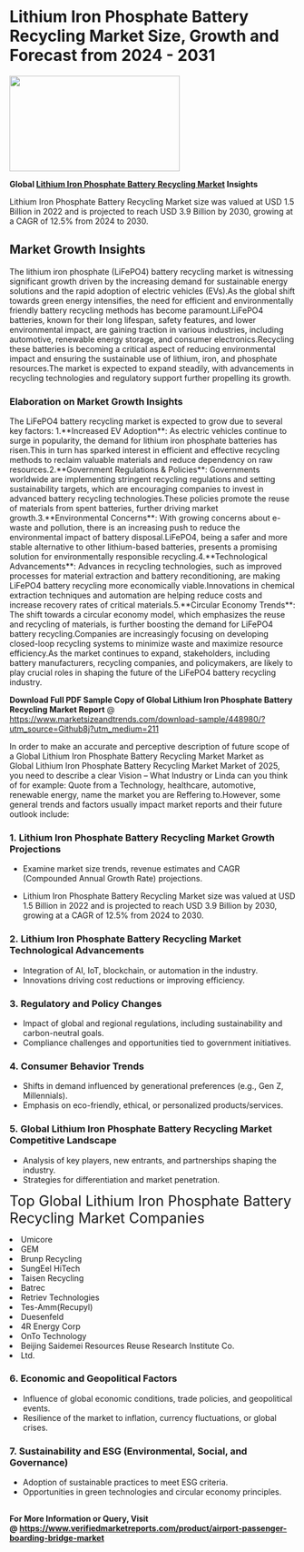 <H1>Lithium Iron Phosphate Battery Recycling Market Size, Growth and Forecast from 2024 - 2031</H1><img class="aligncenter size-medium wp-image-584254" src="https://thirdeyenews.in/wp-content/uploads/2024/09/Global-Market-Research-300x168.jpeg" alt="" width="300" height="168" /><p><strong>Global&nbsp;<a href="https://www.marketsizeandtrends.com/download-sample/448980/?utm_source=Github8j?utm_medium=211">Lithium Iron Phosphate Battery Recycling Market</a> Insights</strong></p><p>Lithium Iron Phosphate Battery Recycling Market size was valued at USD 1.5 Billion in 2022 and is projected to reach USD 3.9 Billion by 2030, growing at a CAGR of 12.5% from 2024 to 2030.</p><p><h2>Market Growth Insights</h2> The lithium iron phosphate (LiFePO4) battery recycling market is witnessing significant growth driven by the increasing demand for sustainable energy solutions and the rapid adoption of electric vehicles (EVs).As the global shift towards green energy intensifies, the need for efficient and environmentally friendly battery recycling methods has become paramount.LiFePO4 batteries, known for their long lifespan, safety features, and lower environmental impact, are gaining traction in various industries, including automotive, renewable energy storage, and consumer electronics.Recycling these batteries is becoming a critical aspect of reducing environmental impact and ensuring the sustainable use of lithium, iron, and phosphate resources.The market is expected to expand steadily, with advancements in recycling technologies and regulatory support further propelling its growth. <h3>Elaboration on Market Growth Insights</h3> The LiFePO4 battery recycling market is expected to grow due to several key factors: 1.**Increased EV Adoption**: As electric vehicles continue to surge in popularity, the demand for lithium iron phosphate batteries has risen.This in turn has sparked interest in efficient and effective recycling methods to reclaim valuable materials and reduce dependency on raw resources.2.**Government Regulations & Policies**: Governments worldwide are implementing stringent recycling regulations and setting sustainability targets, which are encouraging companies to invest in advanced battery recycling technologies.These policies promote the reuse of materials from spent batteries, further driving market growth.3.**Environmental Concerns**: With growing concerns about e-waste and pollution, there is an increasing push to reduce the environmental impact of battery disposal.LiFePO4, being a safer and more stable alternative to other lithium-based batteries, presents a promising solution for environmentally responsible recycling.4.**Technological Advancements**: Advances in recycling technologies, such as improved processes for material extraction and battery reconditioning, are making LiFePO4 battery recycling more economically viable.Innovations in chemical extraction techniques and automation are helping reduce costs and increase recovery rates of critical materials.5.**Circular Economy Trends**: The shift towards a circular economy model, which emphasizes the reuse and recycling of materials, is further boosting the demand for LiFePO4 battery recycling.Companies are increasingly focusing on developing closed-loop recycling systems to minimize waste and maximize resource efficiency.As the market continues to expand, stakeholders, including battery manufacturers, recycling companies, and policymakers, are likely to play crucial roles in shaping the future of the LiFePO4 battery recycling industry.</p><p><span class=""><strong>Download Full PDF Sample Copy of Global Lithium Iron Phosphate Battery Recycling Market Report</strong> @ <a href="https://www.marketsizeandtrends.com/download-sample/448980/?utm_source=Github8j?utm_medium=211" target="_blank">https://www.marketsizeandtrends.com/download-sample/448980/?utm_source=Github8j?utm_medium=211</a></span></p><p>In order to make an accurate and perceptive description of future scope of a Global&nbsp;Lithium Iron Phosphate Battery Recycling Market Market as Global&nbsp;Lithium Iron Phosphate Battery Recycling Market Market of 2025, you need to describe a clear Vision &ndash; What Industry or Linda can you think of for example: Quote from a Technology, healthcare, automotive, renewable energy, name the market you are Reffering to.However, some general trends and factors usually impact market reports and their future outlook include:</p><h3>1.&nbsp;<strong>Lithium Iron Phosphate Battery Recycling Market Growth Projections</strong></h3><ul><li>Examine market size trends, revenue estimates and CAGR (Compounded Annual Growth Rate) projections.</li><li><p>Lithium Iron Phosphate Battery Recycling Market size was valued at USD 1.5 Billion in 2022 and is projected to reach USD 3.9 Billion by 2030, growing at a CAGR of 12.5% from 2024 to 2030.</p></li></ul><h3>2.&nbsp;<strong>Lithium Iron Phosphate Battery Recycling Market Technological Advancements</strong></h3><ul><li>Integration of AI, IoT, blockchain, or automation in the industry.</li><li>Innovations driving cost reductions or improving efficiency.</li></ul><h3>3.&nbsp;<strong>Regulatory and Policy Changes</strong></h3><ul><li>Impact of global and regional regulations, including sustainability and carbon-neutral goals.</li><li>Compliance challenges and opportunities tied to government initiatives.</li></ul><h3>4.&nbsp;<strong>Consumer Behavior Trends</strong></h3><ul><li>Shifts in demand influenced by generational preferences (e.g., Gen Z, Millennials).</li><li>Emphasis on eco-friendly, ethical, or personalized products/services.</li></ul><h3>5.&nbsp;<strong>Global Lithium Iron Phosphate Battery Recycling Market Competitive Landscape</strong></h3><ul><li>Analysis of key players, new entrants, and partnerships shaping the industry.</li><li>Strategies for differentiation and market penetration.</li></ul><p data-pm-slice="1 1 []"><span style="color: inherit; font-family: inherit; font-size: 25px;">Top Global Lithium Iron Phosphate Battery Recycling Market Companies</span></p><div class="" data-test-id=""><p><li>Umicore</li><li> GEM</li><li> Brunp Recycling</li><li> SungEel HiTech</li><li> Taisen Recycling</li><li> Batrec</li><li> Retriev Technologies</li><li> Tes-Amm(Recupyl)</li><li> Duesenfeld</li><li> 4R Energy Corp</li><li> OnTo Technology</li><li> Beijing Saidemei Resources Reuse Research Institute Co.</li><li> Ltd.</li></p></div><h3>6.&nbsp;<strong>Economic and Geopolitical Factors</strong></h3><ul><li>Influence of global economic conditions, trade policies, and geopolitical events.</li><li>Resilience of the market to inflation, currency fluctuations, or global crises.</li></ul><h3>7.&nbsp;<strong>Sustainability and ESG (Environmental, Social, and Governance)</strong></h3><ul><li>Adoption of sustainable practices to meet ESG criteria.</li><li>Opportunities in green technologies and circular economy principles.</li></ul><h2><strong style="font-size: 14px;">For More Information or Query, Visit @&nbsp;</strong><a style="background-color: #ffffff; font-size: 14px;" href="https://www.marketsizeandtrends.com/report/lithium-iron-phosphate-battery-recycling-market/" target="_blank">https://www.verifiedmarketreports.com/product/airport-passenger-boarding-bridge-market</a></h2>